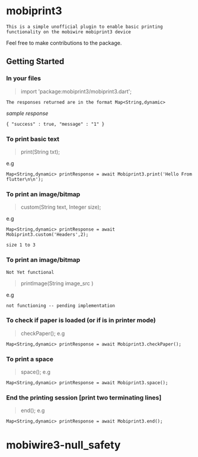 # mobiprint3


`This is a simple unofficial plugin to enable basic printing functionality on the mobiwire mobiprint3 device`

Feel free to make contributions to the package.

## Getting Started

### In your files
> import   'package:mobiprint3/mobiprint3.dart';


`The responses returned are in the format Map<String,dynamic>`

_sample response_
> 
    { "success" : true, "message" : "1" }


### To print basic text
>  print(String txt);

e.g 

> 
    Map<String,dynamic> printResponse = await Mobiprint3.print('Hello From flutter\n\n');
    



### To print an image/bitmap
> custom(String text, Integer size);

e.g 

> 
    Map<String,dynamic> printResponse = await Mobiprint3.custom('Headers',2);

`size 1 to 3 `


### To print an image/bitmap
`Not Yet functional`
> printImage(String image_src )

e.g 

> 
    not functioning -- pending implementation


### To check if paper is loaded (or if is in printer mode)
> checkPaper();
e.g
>
    Map<String,dynamic> printResponse = await Mobiprint3.checkPaper();

### To print a space
> space();
e.g
>   
    Map<String,dynamic> printResponse = await Mobiprint3.space();

### End the printing session [print two terminating lines]
> end();
e.g
>
    Map<String,dynamic> printResponse = await Mobiprint3.end();

# mobiwire3-null_safety
